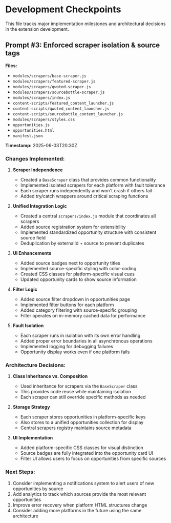 # Development Checkpoints

This file tracks major implementation milestones and architectural decisions in the extension development.

## Prompt #3: Enforced scraper isolation & source tags 
**Files:** 
- `modules/scrapers/base-scraper.js`
- `modules/scrapers/featured-scraper.js`
- `modules/scrapers/qwoted-scraper.js`
- `modules/scrapers/sourcebottle-scraper.js`
- `modules/scrapers/index.js`
- `content-scripts/featured_content_launcher.js`
- `content-scripts/qwoted_content_launcher.js`
- `content-scripts/sourcebottle_content_launcher.js`
- `modules/scrapers/styles.css`
- `opportunities.js`
- `opportunities.html`
- `manifest.json`

**Timestamp:** 2025-06-03T20:30Z

### Changes Implemented:

1. **Scraper Independence**
   - Created a `BaseScraper` class that provides common functionality
   - Implemented isolated scrapers for each platform with fault tolerance
   - Each scraper runs independently and won't crash if others fail
   - Added try/catch wrappers around critical scraping functions

2. **Unified Integration Logic**
   - Created a central `scrapers/index.js` module that coordinates all scrapers
   - Added source registration system for extensibility
   - Implemented standardized opportunity structure with consistent source field
   - Deduplication by externalId + source to prevent duplicates

3. **UI Enhancements**
   - Added source badges next to opportunity titles
   - Implemented source-specific styling with color-coding
   - Created CSS classes for platform-specific visual cues
   - Updated opportunity cards to show source information

4. **Filter Logic**
   - Added source filter dropdown in opportunities page
   - Implemented filter buttons for each platform
   - Added category filtering with source-specific grouping
   - Filter operates on in-memory cached data for performance

5. **Fault Isolation**
   - Each scraper runs in isolation with its own error handling
   - Added proper error boundaries in all asynchronous operations
   - Implemented logging for debugging failures
   - Opportunity display works even if one platform fails

### Architecture Decisions:

1. **Class Inheritance vs. Composition**
   - Used inheritance for scrapers via the `BaseScraper` class
   - This provides code reuse while maintaining isolation
   - Each scraper can still override specific methods as needed

2. **Storage Strategy**
   - Each scraper stores opportunities in platform-specific keys
   - Also stores to a unified opportunities collection for display
   - Central scrapers registry maintains source metadata

3. **UI Implementation**
   - Added platform-specific CSS classes for visual distinction
   - Source badges are fully integrated into the opportunity card UI
   - Filter UI allows users to focus on opportunities from specific sources

### Next Steps:

1. Consider implementing a notifications system to alert users of new opportunities by source
2. Add analytics to track which sources provide the most relevant opportunities
3. Improve error recovery when platform HTML structures change
4. Consider adding more platforms in the future using the same architecture